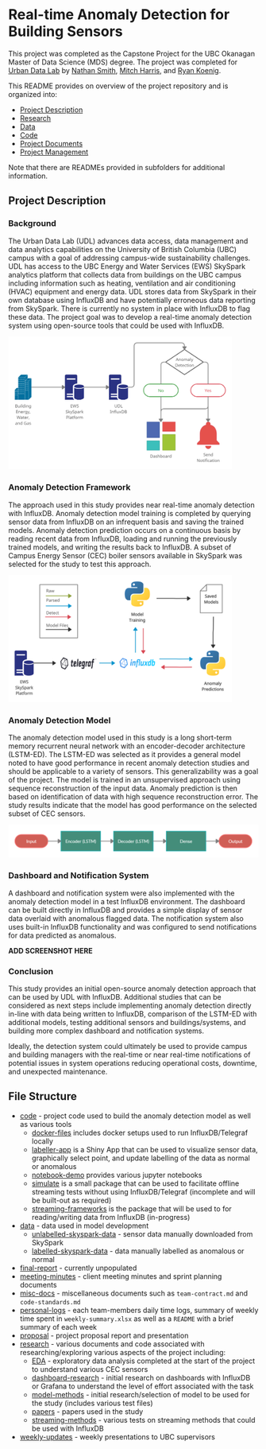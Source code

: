 # Real-time Anomaly Detection for Building Sensors

This project was completed as the Capstone Project for the UBC Okanagan Master of Data Science (MDS) degree. The project was completed for [Urban Data Lab](https://urbandatalab.io/) by [Nathan Smith](https://github.com/WraySmith), [Mitch Harris](https://github.com/mqharris), and [Ryan Koenig](https://github.com/RyKoe).

This README provides on overview of the project repository and is organized into:

* [Project Description](#project-description)
* [Research](#research)
* [Data](#data)
* [Code](#code)
* [Project Documents](#project-documents)
* [Project Management](#project-management)

Note that there are READMEs provided in subfolders for additional information.

## Project Description

### Background
The Urban Data Lab (UDL) advances data access, data management and data analytics capabilities on the University of British Columbia (UBC) campus with a goal of addressing campus-wide sustainability challenges. UDL has access to the UBC Energy and Water Services (EWS) SkySpark analytics platform that collects data from buildings on the UBC campus including information such as heating, ventilation and air conditioning (HVAC) equipment and energy data. UDL stores data from SkySpark in their own database using InfluxDB and have potentially erroneous data reporting from SkySpark. There is currently no system in place with InfluxDB to flag these data. The project goal was to develop a real-time anomaly detection system using open-source tools that could be used with InfluxDB.

<img src="images/concept.png" alt="Project Concept" width="450"/>

### Anomaly Detection Framework

The approach used in this study provides near real-time anomaly detection with InfluxDB. Anomaly detection model training is completed by querying sensor data from InfluxDB on an infrequent basis and saving the trained models. Anomaly detection prediction occurs on a continuous basis by reading recent data from InfluxDB, loading and running the previously trained models, and writing the results back to InfluxDB. A subset of Campus Energy Sensor (CEC) boiler sensors available in SkySpark was selected for the study to test this approach.

<img src="images/framework.png" alt="Anomaly Detection Framework" width="450"/>

### Anomaly Detection Model
The anomaly detection model used in this study is a long short-term memory recurrent neural network with an encoder-decoder architecture (LSTM-ED). The LSTM-ED was selected as it provides a general model noted to have good performance in recent anomaly detection studies and should be applicable to a variety of sensors. This generalizability was a goal of the project. The model is trained in an unsupervised approach using sequence reconstruction of the input data. Anomaly prediction is then based on identification of data with high sequence reconstruction error. The study results indicate that the model has good performance on the selected subset of CEC sensors.

<img src="images/LSTM-ED.png" alt="LSTM-ED" width="550"/>

### Dashboard and Notification System

A dashboard and notification system were also implemented with the anomaly detection model in a test InfluxDB environment. The dashboard can be built directly in InfluxDB and provides a simple display of sensor data overlaid with anomalous flagged data. The notification system also uses built-in InfluxDB functionality and was configured to send notifications for data predicted as anomalous. 

**ADD SCREENSHOT HERE**

### Conclusion

This study provides an initial open-source anomaly detection approach that can be used by UDL with InfluxDB. Additional studies that can be considered as next steps include implementing anomaly detection directly in-line with data being written to InfluxDB, comparison of the LSTM-ED with additional models, testing additional sensors and buildings/systems, and building more complex dashboard and notification systems.

Ideally, the detection system could ultimately be used to provide campus and building managers with the real-time or near real-time notifications of potential issues in system operations reducing operational costs, downtime, and unexpected maintenance.


## File Structure

- [code](code/) - project code used to build the anomaly detection model as well as various tools
    - [docker-files](code/docker-files/) includes docker setups used to run InfluxDB/Telegraf locally
    - [labeller-app](code/labeller-app/) is a Shiny App that can be used to visualize sensor data, graphically select point, and update labelling of the data as normal or anomalous
    - [notebook-demo](code/notebook-demo/) provides various jupyter notebooks
    - [simulate](code/simulate/) is a small package that can be used to facilitate offline streaming tests without using InfluxDB/Telegraf (incomplete and will be built-out as required)
    - [streaming-frameworks](code/streaming-frameworks/) is the package that will be used to for reading/writing data from InfluxDB (in-progress)
- [data](data/) - data used in model development
    - [unlabelled-skyspark-data](data/unlabelled-skyspark-data) - sensor data manually downloaded from SkySpark
    - [labelled-skyspark-data](data/labelled-skyspark-data) - data manually labelled as anomalous or normal
- [final-report](final-report) - currently unpopulated
- [meeting-minutes](meeting-minutes/) - client meeting minutes and sprint planning documents
- [misc-docs](misc-docs/) - miscellaneous documents such as `team-contract.md` and `code-standards.md`
- [personal-logs](personal-logs/) - each team-members daily time logs, summary of weekly time spent in `weekly-summary.xlsx` as well as a `README` with a brief summary of each week
- [proposal](proposal/) - project proposal report and presentation
- [research](research/) - various documents and code associated with researching/exploring various aspects of the project including:
    - [EDA](research/EDA/) - exploratory data analysis completed at the start of the project to understand various CEC sensors
    - [dashboard-research](research/dashboard-research.md) - initial research on dashboards with InfluxDB or Grafana to understand the level of effort associated with the task
    - [model-methods](research/model-methods/) - initial research/selection of model to be used for the study (includes various test files)
    - [papers](research/papers/) - papers used in the study
    - [streaming-methods](research/streaming-methods/) - various tests on streaming methods that could be used with InfluxDB
- [weekly-updates](weekly-updates/) - weekly presentations to UBC supervisors

